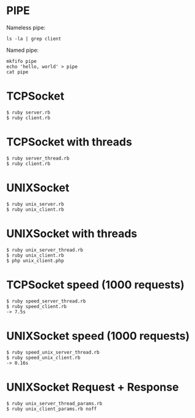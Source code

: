 PIPE
======

Nameless pipe:

```
ls -la | grep client
```

Named pipe:

```
mkfifo pipe
echo 'hello, world' > pipe
cat pipe
```

TCPSocket
======

```
$ ruby server.rb
$ ruby client.rb
```

TCPSocket with threads
======

```
$ ruby server_thread.rb
$ ruby client.rb
```

UNIXSocket
======

```
$ ruby unix_server.rb
$ ruby unix_client.rb
```

UNIXSocket with threads
======

```
$ ruby unix_server_thread.rb
$ ruby unix_client.rb
$ php unix_client.php
```

TCPSocket speed (1000 requests)
======

```
$ ruby speed_server_thread.rb
$ ruby speed_client.rb
-> 7.5s
```

UNIXSocket speed (1000 requests)
======

```
$ ruby speed_unix_server_thread.rb
$ ruby speed_unix_client.rb
-> 0.16s
```

UNIXSocket Request + Response
======

```
$ ruby unix_server_thread_params.rb
$ ruby unix_client_params.rb noff
```